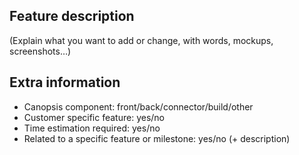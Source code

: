 ## Feature description

(Explain what you want to add or change, with words, mockups, screenshots…)

## Extra information

* Canopsis component: front/back/connector/build/other
* Customer specific feature: yes/no
* Time estimation required: yes/no
* Related to a specific feature or milestone: yes/no (+ description)
